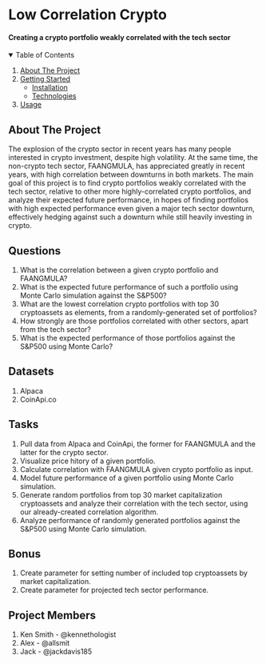 # Low Correlation Crypto
#### Creating a crypto portfolio weakly correlated with the tech sector

<!-- TABLE OF CONTENTS -->
<details open="open">
  <summary>Table of Contents</summary>
  <ol>
    <li>
      <a href="#about">About The Project</a>
      <ul>
      </ul>
    </li>
    <li>
      <a href="#getting-started">Getting Started</a>
      <ul>
        <li><a href="#installation">Installation</a></li>
        <li><a href="#technology">Technologies</a></li>
      </ul>
    </li>
    <li><a href="#usage">Usage</a></li>
  </ol>
</details>

## About The Project
The explosion of the crypto sector in recent years has many people interested in crypto investment, despite high volatility. At the same time, the non-crypto tech sector, FAANGMULA, has appreciated greatly in recent years, with high correlation between downturns in both markets. The main goal of this project is to find crypto portfolios weakly correlated with the tech sector, relative to other more highly-correlated crypto portfolios, and analyze their expected future performance, in hopes of finding portfolios with high expected performance even given a major tech sector downturn, effectively hedging against such a downturn while still heavily investing in crypto.

## Questions
1. What is the correlation between a given crypto portfolio and FAANGMULA?
2. What is the expected future performance of such a portfolio using Monte Carlo simulation against the S&P500?
3. What are the lowest correlation crypto portfolios with top 30 cryptoassets as elements, from a randomly-generated set of portfolios?
4. How strongly are those portfolios correlated with other sectors, apart from the tech sector?
5. What is the expected performance of those portfolios against the S&P500 using Monte Carlo?

## Datasets
1. Alpaca
2. CoinApi.co

## Tasks
1. Pull data from Alpaca and CoinApi, the former for FAANGMULA and the latter for the crypto sector.
2. Visualize price hitory of a given portfolio.
3. Calculate correlation with FAANGMULA given crypto portfolio as input.
4. Model future performance of a given portfolio using Monte Carlo simulation.
5. Generate random portfolios from top 30 market capitalization cryptoassets and analyze their correlation with the tech sector, using our already-created correlation algorithm.
6. Analyze performance of randomly generated portfolios against the S&P500 using Monte Carlo simulation.

## Bonus
1. Create parameter for setting number of included top cryptoassets by market capitalization.
2. Create parameter for projected tech sector performance.

## Project Members
1. Ken Smith - @kennethologist
2. Alex - @allsmit
3. Jack - @jackdavis185
